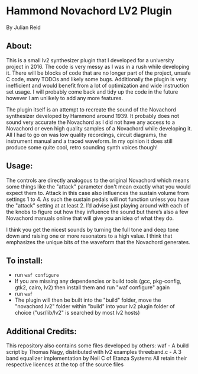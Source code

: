 # Hammond Novachord LV2 Plugin
By Julian Reid

## About:
This is a small lv2 synthesizer plugin that I developed for a university project in 2016. The code is very messy as I was in a rush while developing it. There will be blocks of code that are no longer part of the project, unsafe C code, many TODOs and likely some bugs. Additionally the plugin is very inefficient and would benefit from a lot of optimization and wide instruction set usage. I will probably come back and tidy up the code in the future however I am unlikely to add any more features.

The plugin itself is an attempt to recreate the sound of the Novachord synthesizer developed by Hammond around 1939. It probably does not sound very accurate the Novachord as I did not have any access to a Novachord or even high quality samples of a Novachord while developing it. All I had to go on was low quality recordings, circuit diagrams, the instrument manual and a traced waveform. In my opinion it does still produce some quite cool, retro sounding synth voices though!

## Usage:
The controls are directly analogous to the original Novachord which means some things like the "attack" parameter don't mean exactly what you would expect them to. Attack in this case also influences the sustain volume from settings 1 to 4. As such the sustain pedals will not function unless you have the "attack" setting at at least 2. I’d advise just playing around with each of the knobs to figure out how they influence the sound but there’s also a few Novachord manuals online that will give you an idea of what they do.

I think you get the nicest sounds by turning the full tone and deep tone down and raising one or more resonators to a high value. I think that emphasizes the unique bits of the waveform that the Novachord generates.

## To install:
- run `waf configure`
- If you are missing any dependencies or build tools (gcc, pkg-config, gtk2, cairo, lv2) then install them and run "waf configure" again
- run `waf`
- The plugin will then be built into the "build" folder, move the "novachord.lv2" folder within "build" into your lv2 plugin folder of choice ("usr/lib/lv2" is searched by most lv2 hosts)

## Additional Credits:
This repository also contains some files developed by others:
waf - A build script by Thomas Nagy, distributed with lv2 examples
threeband.c - A 3 band equalizer implementation by Neil C of Etanza Systems
All retain their respective licences at the top of the source files
